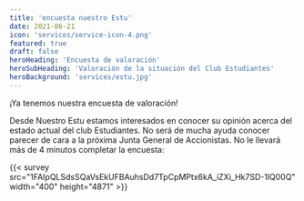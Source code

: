 ```yaml
---
title: 'encuesta nuestro Estu'
date: 2021-06-21
icon: 'services/service-icon-4.png'
featured: true
draft: false
heroHeading: 'Encuesta de valoración'
heroSubHeading: 'Valoración de la situación del Club Estudiantes'
heroBackground: 'services/estu.jpg'
---
```


¡Ya tenemos nuestra encuesta de valoración!

Desde Nuestro Estu estamos interesados en conocer su opinión acerca del estado actual del club Estudiantes. No será de mucha ayuda conocer parecer de cara a la próxima Junta General de Accionistas. No le llevará más de 4 minutos completar la encuesta:


{{< survey src="1FAIpQLSdsSQaVsEkUFBAuhsDd7TpCpMPtx6kA_iZXi_Hk7SD-1lQ00Q" width="400" height="4871" >}}